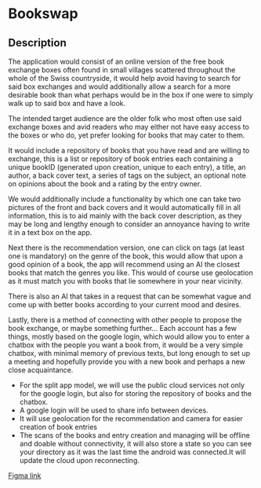 # Bookswap

## Description
The application would consist of an online version of the free book exchange boxes often found in small villages scattered throughout the whole of the Swiss countryside, it would help avoid having to search for said box exchanges and would additionally allow a search for a more desirable book than what perhaps would be in the box if one were to simply walk up to said box and have a look.

The intended target audience are the older folk who most often use said exchange boxes and avid readers who may either not have easy access to the boxes or who do, yet prefer looking for books that may cater to them.

It would include a repository of books that you have read and are willing to exchange, this is a list or repository of book entries each containing a unique bookID (generated upon creation, unique to each entry), a title, an author, a back cover text, a series of tags on the subject, an optional note on opinions about the book and a rating by the entry owner. 

We would additionally include a functionality by which one can take two pictures of the front and back covers and it would automatically fill in all information, this is to aid mainly with the back cover description, as they may be long and lengthy enough to consider an annoyance having to write it in a text box on the app.

Next there is the recommendation version, one can click on tags (at least one is mandatory) on the genre of the book, this would allow that upon a good opinion of a book, the app will recommend using an AI the closest books that match the genres you like. This would of course use geolocation as it must match you with books that lie somewhere in your near vicinity. 

There is also an AI that takes in a request that can be somewhat vague and come up with better books according to your current mood and desires.

Lastly, there is a method of connecting with other people to propose the book exchange, or maybe something further… Each account has a few things, mostly based on the google login, which would allow you to enter a chatbox with the people you want a book from, it would be a very simple chatbox, with minimal memory of previous texts, but long enough to set up a meeting and hopefully provide you with a new book and perhaps a new close acquaintance.

- For the split app model, we will use the public cloud services not only for the google login, but also for storing the repository of books and the chatbox.
- A google login will be used to share info between devices.
- It will use geolocation for the recommendation and camera for easier creation of book entries
- The scans of the books and entry creation and managing will be offline and doable without connectivity, it will also store a state so you can see your directory as it was the last time the android was connected.It will update the cloud upon reconnecting.

[Figma link](https://www.figma.com/design/uyHS0PV5RBnmToK2JuTb4h/Untitled?node-id=0-1&m=dev&t=VdHNM8v7U5bhvsW7-1)

